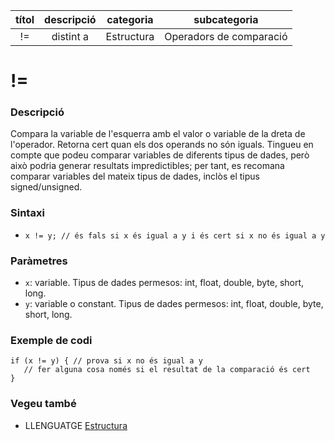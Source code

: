
| títol | descripció | categoria | subcategoria |
| :---: | :--------: | :-------: | :----------: |
| != | distint a | Estructura | Operadors de comparació |

# !=

### Descripció

Compara la variable de l'esquerra amb el valor o variable de la dreta de l'operador. Retorna cert quan els dos operands no són iguals. Tingueu en compte que podeu comparar variables de diferents tipus de dades, però això podria generar resultats impredictibles; per tant, es recomana comparar variables del mateix tipus de dades, inclòs el tipus signed/unsigned.

### Sintaxi

*  `x != y; // és fals si x és igual a y i és cert si x no és igual a y`

### Paràmetres

*  `x`: variable. Tipus de dades permesos: int, float, double, byte, short, long.  
*  `y`: variable o constant. Tipus de dades permesos: int, float, double, byte, short, long.

### Exemple de codi

```
if (x != y) { // prova si x no és igual a y
   // fer alguna cosa només si el resultat de la comparació és cert
}
```

### Vegeu també

*  LLENGUATGE [Estructura](../Estructura.md)  
